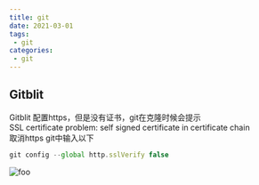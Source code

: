 ```yaml
---
title: git
date: 2021-03-01
tags:
 - git       
categories: 
 - git
---
```


## Gitblit

Gitblit 配置https，但是没有证书，git在克隆时候会提示<br>
SSL certificate problem: self signed certificate in certificate chain<br>
取消https  git中输入以下
```js
git config --global http.sslVerify false
```
<img src="/images/githttps.jpg" alt="foo">
